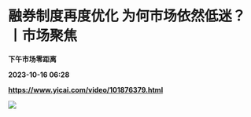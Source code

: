 # 融券制度再度优化 为何市场依然低迷？丨市场聚焦
**下午市场零距离**

**2023-10-16 06:28**

**https://www.yicai.com/video/101876379.html**

![](http://imgcdn.yicai.com/vms-new/2023/10/5803d08a-b3f6-47ed-900f-28b0f2360244_nLxk.jpg)